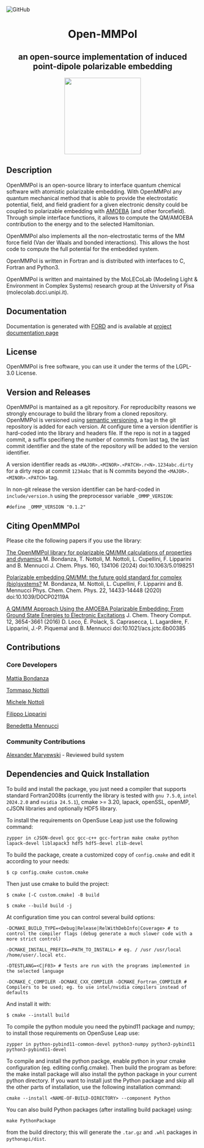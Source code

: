 ![GitHub](https://img.shields.io/github/license/Molecolab-Pisa/OpenMMPol?style=plastic)
<div align="center">

# Open-MMPol
## an open-source implementation of induced point-dipole polarizable embedding 
<img src="logo/logo.png" width="200">
</div>

## Description
OpenMMPol is an open-source library to interface quantum chemical software with atomistic polarizable embedding. With OpenMMPol any quantum mechanical method that is able to provide the electrostatic potential, field, and field gradient for a given electronic density could be coupled to polarizable embedding with [AMOEBA](https://pubs.acs.org/doi/10.1021/jp910674d) (and other forcefield). Through simple interface functions, it allows to compute the QM/AMOEBA contribution to the energy and to the selected Hamiltonian. 

OpenMMPol also implements all the non-electrostatic terms of the MM force field (Van der Waals and bonded interactions). This allows the host code to compute the full potential for the embedded system. 

OpenMMPol is written in Fortran and is distributed with interfaces to C, Fortran and Python3. 

OpenMMPol is written and maintained by the MoLECoLab (Modeling Light & Environment in Complex Systems) research group at the University of Pisa (molecolab.dcci.unipi.it). 

## Documentation
Documentation is generated with [FORD](https://github.com/Fortran-FOSS-Programmers/ford) and is 
available at [project documentation page](https://molecolab-pisa.github.io/OpenMMPol)

## License 
OpenMMPol is free software, you can use it under the terms of the LGPL-3.0 License.

## Version and Releases
OpenMMPol is mantained as a git repository. For reproducibilty reasons we strongly encourage to build the library from a cloned repository.
OpenMMPol is versioned using [semantic versioning](https://semver.org/), a tag in the git repository is added for each version. At configure time a version identifier is hard-coded into the library and headers file. If the repo is not in a tagged commit, a suffix specifieng the number of commits from last tag, the last commit identifier and the state of the repository will be added to the version identifier.

A version identifier reads as ``<MAJOR>.<MINOR>.<PATCH>.r<N>.1234abc.dirty`` for a dirty repo at commit ``1234abc`` that is N commits beyond the ``<MAJOR>.<MINOR>.<PATCH>`` tag.

In non-git release the version identifier can be hard-coded in ``include/version.h`` using the preprocessor variable ``_OMMP_VERSION``:

``#define _OMMP_VERSION "0.1.2"``

## Citing OpenMMPol
Please cite the following papers if you use the library:

[The OpenMMPol library for polarizable QM/MM calculations of properties and dynamics](https://doi.org/10.1063/5.0198251)
M. Bondanza, T. Nottoli, M. Nottoli, L. Cupellini, F. Lipparini and B. Mennucci
J. Chem. Phys. 160, 134106 (2024)
doi:10.1063/5.0198251

[Polarizable embedding QM/MM: the future gold standard for complex (bio)systems?](https://doi.org/10.1039/D0CP02119A)
M. Bondanza, M. Nottoli, L. Cupellini, F. Lipparini and B. Mennucci
Phys. Chem. Chem. Phys. 22, 14433-14448 (2020)
doi:10.1039/D0CP02119A

[A QM/MM Approach Using the AMOEBA Polarizable Embedding: From Ground State Energies to Electronic Excitations](https://doi.org/10.1021/acs.jctc.6b00385)
J. Chem. Theory Comput. 12, 3654-3661 (2016)
D. Loco, É. Polack, S. Caprasecca, L. Lagardère, F. Lipparini, J.-P. Piquemal and B. Mennucci
doi:10.1021/acs.jctc.6b00385


## Contributions
### Core Developers
[Mattia Bondanza](https://orcid.org/0000-0001-6254-3957)

[Tommaso Nottoli](https://orcid.org/0000-0002-9543-6127)

[Michele Nottoli](https://orcid.org/0000-0002-6544-0897)

[Filippo Lipparini](https://orcid.org/0000-0002-4947-3912)

[Benedetta Mennucci](https://orcid.org/0000-0002-4394-0129)

### Community Contributions
[Alexander Maryewski](https://orcid.org/0000-0002-7390-1075) - Reviewed build system

## Dependencies and Quick Installation

To build and install the package, you just need a compiler that supports standard Fortran2008ts (currently the 
library is tested with `gnu 7.5.0`, `intel 2024.2.0` and `nvidia 24.5.1`), cmake >= 3.20, 
lapack, openSSL, openMP, cJSON libraries and optionally HDF5 library.

To install the requirements on OpenSuse Leap just use the following command:

``zypper in cJSON-devel gcc gcc-c++ gcc-fortran make cmake python lapack-devel liblapack3 hdf5 hdf5-devel zlib-devel``

To build the package, create a customized copy of ``config.cmake`` and edit it according to your needs:

``$ cp config.cmake custom.cmake``

Then just use cmake to build the project:

``$ cmake [-C custom.cmake] -B build``
  
``$ cmake --build build -j``

At configuration time you can control several build options:

``-DCMAKE_BUILD_TYPE=<Debug|Release|RelWithDebInfo|Coverage> # to control the compiler flags (debug generate a much slower code with a more strict control)``

``-DCMAKE_INSTALL_PREFIX=<PATH_TO_INSTALL> # eg. / /usr /usr/local /home/user/.local etc.``

``-DTESTLANG=<C|F03> # Tests are run with the programs implemented in the selected language``
  
``-DCMAKE_C_COMPILER -DCMAKE_CXX_COMPILER -DCMAKE_Fortran_COMPILER # Compilers to be used; eg. to use intel/nvidia compilers instead of defaults``

And install it with:

``$ cmake --install build``

To compile the python module you need the pybind11 package and numpy; to install those
requirements on  OpenSuse Leap use:

``zypper in python-pybind11-common-devel python3-numpy python3-pybind11 python3-pybind11-devel``

To compile and install the python packge, enable python in your cmake configuration (eg. editing config.cmake).
Then build the program as before: the make install package will also install the python package in your current
python directory. If you want to install just the Python package and skip all the other parts of installation, use the
following installation command:

``cmake --install <NAME-OF-BUILD-DIRECTORY> --component Python``

You can also build Python packages (after installing build package) using:

``make PythonPackage``

from the build directory; this will generate the ``.tar.gz`` and ``.whl`` packages in ``pythonapi/dist``.
